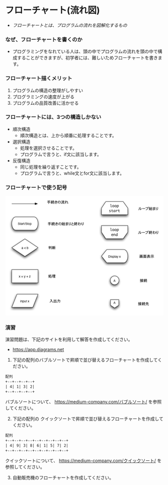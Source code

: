 # フローチャート(流れ図)
  - *フローチャートとは、プログラムの流れを図解化するもの*
### なぜ、フローチャートを書くのか
* プログラミングをなれている人は、頭の中でプログラムの流れを頭の中で構成することができますが、初学者には、難しいためフローチャートを書きます。

### フローチャート描くメリット
1. プログラムの構造の整理がしやすい
2. プログラミングの速度が上がる
3. プログラムの品質改善に活かせる

### フローチャートには、3つの構造しかない
- 順次構造
  - 順次構造とは、上から順番に処理することです。
- 選択構造
  - 処理を選択させることです。
  - プログラムで言うと、if文に該当します。
- 反復構造
  - 同じ処理を繰り返すことです。
  - プログラムで言うと、while文とfor文に該当します。

### フローチャートで使う記号
![フローチャートで使う記号](../img/flowchartParts.png)

### 演習
演習問題は、下記のサイトを利用して解答を作成してください。
* https://app.diagrams.net

1. 下記の配列のバブルソートで昇順で並び替えるフローチャートを作成してください。
```
配列
+--+--+--+--+
| 4| 1| 3| 2|
+--+--+--+--+
```
バブルソートについて、 https://medium-company.com/バブルソート/ を参照してください。

2. 下記の配列の クイックソートで昇順で並び替えるフローチャートを作成してください。
```
配列
+--+--+--+--+--+--+--+--+--+
| 4| 9| 3| 8| 6| 1| 5| 7| 2|
+--+--+--+--+--+--+--+--+--+
```
クイックソートについて、 https://medium-company.com/クイックソート/ を参照してください。

3. 自動販売機のフローチャートを作成してください。